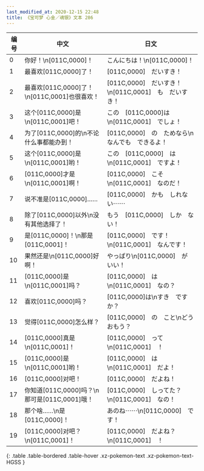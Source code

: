 ```yaml
---
last_modified_at: 2020-12-15 22:48
title: 《宝可梦 心金／魂银》文本 286
---
```

| 编号 | 中文 | 日文 |
| ---- | ---- | ---- |
| 0 | 你好！\n[011C,0000]！ | こんにちは！\n[011C,0000]！ |
| 1 | 最喜欢[011C,0000]了！ | [011C,0000]　だいすき！ |
| 2 | 最喜欢[011C,0000]了！\n[011C,0001]也很喜欢！ | [011C,0000]　だいすき！\n[011C,0001]　も　だいすき！ |
| 3 | 这个[011C,0000]是\n[011C,0001]吧！ | この　[011C,0000]は\n[011C,0001]　でしょ！ |
| 4 | 为了[011C,0000]的\n不论什么事都能办到！ | [011C,0000]　の　ためなら\nなんでも　できるよ！ |
| 5 | 这个[011C,0000]是\n[011C,0001]哟！ | この　[011C,0000]　は\n[011C,0001]　ですよ！ |
| 6 | [011C,0000]才是\n[011C,0001]啊！ | [011C,0000]　こそ\n[011C,0001]　なのだ！ |
| 7 | 说不准是[011C,0000]…… | [011C,0000]　かも　しれない⋯⋯ |
| 8 | 除了[011C,0000]以外\n没有其他选择了！ | もう　[011C,0000]　しか　ない！ |
| 9 | 是[011C,0000]！\n那是[011C,0001]！ | [011C,0000]　です！\n[011C,0001]　なんです！ |
| 10 | 果然还是\n[011C,0000]好啊！ | やっぱり\n[011C,0000]　が　いい！ |
| 11 | [011C,0000]是\n[011C,0001]吗？ | [011C,0000]　は\n[011C,0001]　なの？ |
| 12 | 喜欢[011C,0000]吗？ | [011C,0000]は\nすき　ですか？ |
| 13 | 觉得[011C,0000]怎么样？ | [011C,0000]　の　こと\nどう　おもう？ |
| 14 | [011C,0000]真是\n[011C,0001]！ | [011C,0000]　って\n[011C,0001]　！ |
| 15 | [011C,0000]是\n[011C,0001]哟！ | [011C,0000]　は\n[011C,0001]　だよ！ |
| 16 | [011C,0000]对吧！ | [011C,0000]　だよね！ |
| 17 | 你知道[011C,0000]吗？\n那可是[011C,0001]哦！ | [011C,0000]　しってた？\n[011C,0001]　なの！ |
| 18 | 那个啥……\n是[011C,0000]！ | あのね⋯⋯\n[011C,0000]　です！ |
| 19 | [011C,0000]对吧？\n[011C,0001]！ | [011C,0000]　だよね？\n[011C,0001]　！ |
{: .table .table-bordered .table-hover .xz-pokemon-text .xz-pokemon-text-HGSS }